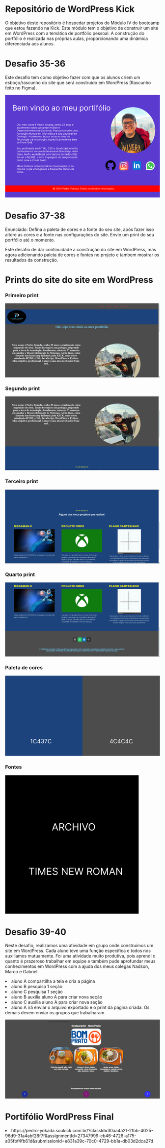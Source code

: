 # Repositório de WordPress Kick

<p align="justify">

O objetivo deste repositório é hospedar projetos do Módulo IV do bootcamp que estou fazendo na Kick. Este módulo tem o objetivo de construir um site em WordPress com a temática de portfólio pessoal. 
A construção do portfólio é realizada nas próprias aulas, proporcionando uma dinâmica diferenciada aos alunos.

# Desafio 35-36 

Este desafio tem como objetivo fazer com que os alunos criem um esboço/rascunho do site que será construído em WordPress (Rascunho feito no Figma).

</p>

![Desafio 35 - WordPress](https://github.com/PedroYokada/ModuloIV-WordPress-Kick/blob/main/Desafio3536/Desafio3536.png)

# Desafio 37-38

Enunciado: Defina a paleta de cores e a fonte do seu site, após fazer isso altere as cores e a fonte nas configurações do site.​
Envie um print do seu portfólio até o momento.

Este desafio de dar continuidade a construção do site em WordPress, mas agora adicionando paleta de cores e fontes no projeto
e tambem mostrar os resultados da construção.


# Prints do site do site em WordPress

### Primeiro print
![Desafio 37 - WordPress](https://github.com/PedroYokada/ModuloIV-WordPress-Kick/blob/main/Desafio3738/1.png)
<br>
### Segundo print
![Desafio 37 - WordPress](https://github.com/PedroYokada/ModuloIV-WordPress-Kick/blob/main/Desafio3738/2.png)
<br>
### Terceiro print
![Desafio 37 - WordPress](https://github.com/PedroYokada/ModuloIV-WordPress-Kick/blob/main/Desafio3738/3.png)
<br>
### Quarto print
![Desafio 37 - WordPress](https://github.com/PedroYokada/ModuloIV-WordPress-Kick/blob/main/Desafio3738/4.png)

### Paleta de cores
![Desafio 37 - WordPress](https://github.com/PedroYokada/ModuloIV-WordPress-Kick/blob/main/Desafio3738/Paleta.png)


### Fontes
![Desafio 37 - WordPress](https://github.com/PedroYokada/ModuloIV-WordPress-Kick/blob/main/Desafio3738/Fontes%20(1).png)


# Desafio 39-40

Neste desafio, realizamos uma atividade em grupo onde construímos um site em WordPress. Cada aluno teve uma função específica e todos nos auxiliamos mutuamente. Foi uma atividade muito produtiva, pois aprendi o quanto é prazeroso trabalhar em equipe e também pude aprofundar meus conhecimentos em WordPress com a ajuda dos meus colegas Nadson, Marco e Gabriel.

<li>aluno A compartilha a tela e cria a página
<li>aluno B pesquisa 1 seção
<li>aluno C pesquisa 1 seção
<li>aluno B auxilia aluno A para criar nova seção
<li>aluno C auxilia aluno A para criar nova seção
<li>aluno A irá enviar o arquivo exportado e o print da página criada. Os demais devem enviar os grupos que trabalharam.

![Desafio 39 - WordPress](https://github.com/PedroYokada/ModuloIV-WordPress-Kick/blob/main/Desafio3940/Print%20atividade%20em%20grupo.png)

# Portifólio WordPress Final

<li>https://pedro-yokada.soukick.com.br/?classId=30aa4a21-2fbb-4025-96d9-31a4abf28f7f&assignmentId=27347999-cb46-4726-a175-a05fbf4fb61d&submissionId=e831a39c-70c0-4729-bb1a-db03d2dca27d

</p>



